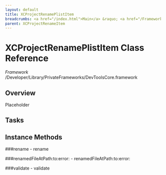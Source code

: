 ```yaml
---
layout: default
title: XCProjectRenamePlistItem
breadcrumbs: <a href="/index.html">Main</a> &raquo; <a href="/Frameworks.html">Framework</a> &raquo; <a href="/Frameworks/DevToolsCore.html">DevToolsCore</a> &raquo; XCProjectRenamePlistItem
parent: XCProjectRenameItem 
---
```

# XCProjectRenamePlistItem Class Reference

*Framework* /Developer/Library/PrivateFrameworks/DevToolsCore.framework

## Overview

Placeholder

## Tasks

## Instance Methods

<a name="-rename"></a>
###rename
    - rename

<a name="-renamedFileAtPath:to:error:"></a>
###renamedFileAtPath:to:error:
    - renamedFileAtPath:to:error:

<a name="-validate"></a>
###validate
    - validate

